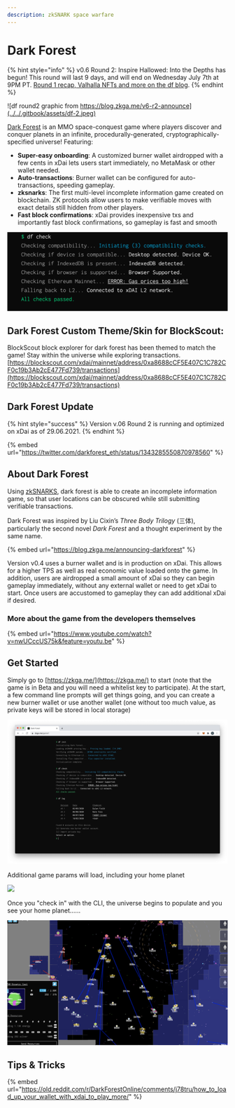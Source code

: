 ```yaml
---
description: zkSNARK space warfare
---
```


# Dark Forest

{% hint style="info" %}
&#x20;v0.6 Round 2: Inspire Hallowed: Into the Depths has begun! This round will last 9 days, and will end on Wednesday July 7th at 9PM PT. [Round 1 recap, Valhalla NFTs and more on the df blog](https://blog.zkga.me/v6-r2-announce).
{% endhint %}

![df round2 graphic from https://blog.zkga.me/v6-r2-announce](../../.gitbook/assets/df-2.jpeg)

[Dark Forest](https://zkga.me/) is an MMO space-conquest game where players discover and conquer planets in an infinite, procedurally-generated, cryptographically-specified universe! Featuring:

* **Super-easy onboarding**: A customized burner wallet airdropped with a few cents in xDai lets users start immediately, no MetaMask or other wallet needed.
* **Auto-transactions**: Burner wallet can be configured for auto-transactions, speeding gameplay.
* **zksnarks**: The first multi-level incomplete information game created on blockchain. ZK protocols allow users to make verifiable moves with exact details still hidden from other players.
* **Fast block confirmations**: xDai provides inexpensive txs and importantly fast block confirmations, so gameplay is fast and smooth

![](../../.gitbook/assets/df-check.jpg)

## Dark Forest Custom Theme/Skin for BlockScout:

BlockScout block explorer for dark forest has been themed to match the game! Stay within the universe while exploring transactions. [https://blockscout.com/xdai/mainnet/address/0xa8688cCF5E407C1C782CF0c19b3Ab2cE477Fd739/transactions](https://blockscout.com/xdai/mainnet/address/0xa8688cCF5E407C1C782CF0c19b3Ab2cE477Fd739/transactions)

## Dark Forest Update

{% hint style="success" %}
Version v.06 Round 2 is running and optimized on xDai as of 29.06.2021.
{% endhint %}

{% embed url="https://twitter.com/darkforest_eth/status/1343285550870978560" %}

## About Dark Forest

Using [zkSNARKS](https://blog.zkga.me/intro-to-zksnarks), dark forest is able to create an incomplete information game, so that user locations can be obscured while still submitting verifiable transactions.

Dark Forest was inspired by Liu Cixin’s _Three Body Trilogy_ (三体), particularly the second novel _Dark Forest_ and a thought experiment by the same name.

{% embed url="https://blog.zkga.me/announcing-darkforest" %}

Version v0.4 uses a burner wallet and is in production on xDai. This allows for a higher TPS as well as real economic value loaded onto the game. In addition, users are airdropped a small amount of xDai so they can begin gameplay immediately, without any external wallet or need to get xDai to start. Once users are accustomed to gameplay they can add additional xDai if desired.

### More about the game from the developers themselves

{% embed url="https://www.youtube.com/watch?v=nwUCccUS75k&feature=youtu.be" %}

## Get Started

Simply go to [https://zkga.me/](https://zkga.me/) to start (note that the game is in Beta and you will need a whitelist key to participate). At the start, a few command line prompts will get things going, and you can create a new burner wallet or use another wallet (one without too much value, as private keys will be stored in local storage)

![](<../../.gitbook/assets/df1 (1) (1).jpg>)

Additional game params will load, including your home planet

![](../../.gitbook/assets/2020-10-05\_10-09-51.gif)

Once you "check in" with the CLI, the universe begins to populate and you see your home planet......

![Dark Forest sneak peak](<../../.gitbook/assets/Screen Shot 2020-10-05 at 8.06.45 PM.png>)

## Tips & Tricks

{% embed url="https://old.reddit.com/r/DarkForestOnline/comments/j78tru/how_to_load_up_your_wallet_with_xdai_to_play_more/" %}
